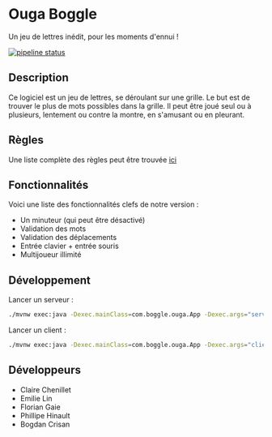 # Ouga Boggle

Un jeu de lettres inédit, pour les moments d'ennui !

[![pipeline status](https://gaufre.informatique.univ-paris-diderot.fr/crisan/ouga-boggle/badges/main/pipeline.svg)](https://gaufre.informatique.univ-paris-diderot.fr/crisan/ouga-boggle/commits/main)

## Description

Ce logiciel est un jeu de lettres, se déroulant sur une grille. Le but est de
trouver le plus de mots possibles dans la grille. Il peut être joué seul ou à
plusieurs, lentement ou contre la montre, en s'amusant ou en pleurant.

## Règles

Une liste complète des règles peut être trouvée [ici](https://www.boggle.fr/regles.php)

## Fonctionnalités

Voici une liste des fonctionnalités clefs de notre version :

- Un minuteur (qui peut être désactivé)
- Validation des mots
- Validation des déplacements
- Entrée clavier + entrée souris
- Multijoueur illimité

## Développement

Lancer un serveur :

```bash
./mvnw exec:java -Dexec.mainClass=com.boggle.ouga.App -Dexec.args="serveur"
```

Lancer un client :

```bash
./mvnw exec:java -Dexec.mainClass=com.boggle.ouga.App -Dexec.args="client"
```

## Développeurs

- Claire Chenillet
- Emilie Lin
- Florian Gaie
- Phillipe Hinault
- Bogdan Crisan
